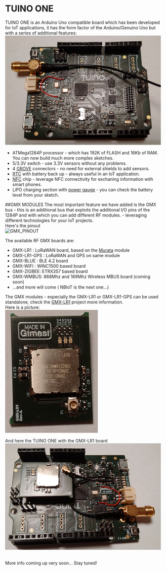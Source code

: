 # TUINO ONE
TUINO ONE is an Arduino Uno compatible board which has been developed for IoT applications, it has the form factor of the Arduino/Genuino Uno but with a series of additional features:<br/>
![TUINO](/docs/tuino-small.jpg?raw=true)

* ATMega1284P processor - which has 192K of FLASH and 16Kb of RAM. You can now build much more complex sketches.
* 5/3.3V switch - use 3.3V sensors without any problems.
* 4 [GROVE](http://wiki.seeed.cc/Grove_System/) connectors - no need for external shields to add sensors.
* [RTC](http://www.st.com/en/clocks-and-timers/m41t62.html) with battery back up - always useful in an IoT application.
* [NFC](http://www.st.com/en/nfc/m24sr04-y.html) chip - leverage NFC connectivity for exchaning information with smart phones.
* LiPO charging section with [power gauge](https://www.maximintegrated.com/en/products/power/battery-management/MAX17048.html) - you can check the battery level from your sketch.<br/>

##GMX MODULES
The most important feature we have added is the GMX bus - this is an additional bus that exploits the additional I/O pins of the 1284P and with which you can add different RF modules. - leveraging different technologies for your IoT projects.<br/>
Here's the pinout<br/>
![GMX_PINOUT](/docs/gms_pinout.png?raw=true)

The available RF GMX boards are:

* GMX-LR1 : LoRaWAN board, based on the [Murata](http://wireless.murata.com/eng/products/rf-modules-1/lpwa/type-abz.html) module
* GMX-LR1-GPS : LoRaWAN and GPS on same module
* GMX-BLUE : BLE 4.2 board  
* GMX-WIFI : WINC1500 based board 
* GMX-ZIGBEE: ETRX357 based board
* GMX-WMBUS: 868Mhz and 169Mhz Wireless MBUS board (coming soon)
* ...and more will come ( NBIoT is the next one...)

The GMX modules - especially the GMX-LR1 or GMX-LR1-GPS can be used standalone, check the [GMX-LR1](https://github.com/gimasi/GMX-LR1) project  more information.<br/>
Here is a picture:<br/>
![GMX-LR1](/docs/gmx-lr1-small.jpg?raw=true)

And here the TUINO ONE with the GMX-LR1 board<br/>
![TUINO-GMX-LR1](/docs/tuino_with_gmx-small.jpg?raw=true)

 <br/>
More info coming up very soon... Stay tuned!
